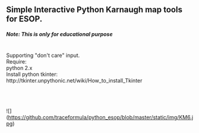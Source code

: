 <h2>
Simple Interactive Python Karnaugh map tools for ESOP.
</h2>
<h5>Note: This is only for educational purpose </h5>
<br/>
Supporting "don't care" input. <br/>
Require: 
<br/>
python 2.x
<br/>
Install python tkinter:<br/>
http://tkinter.unpythonic.net/wiki/How_to_install_Tkinter<br/>
<br/><br/><br/>

![] (https://github.com/traceformula/python_esop/blob/master/static/img/KM6.jpg) <br/>
